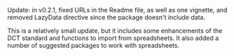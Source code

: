 Update: in v0.2.1, fixed URLs in the Readme file, as well as one vignette, and removed LazyData directive since the package doesn't include data.

This is a relatively small update, but it includes some enhancements of the DCT standard and functions to import from spreadsheets. It also added a number of suggested packages to work with spreadsheets.
